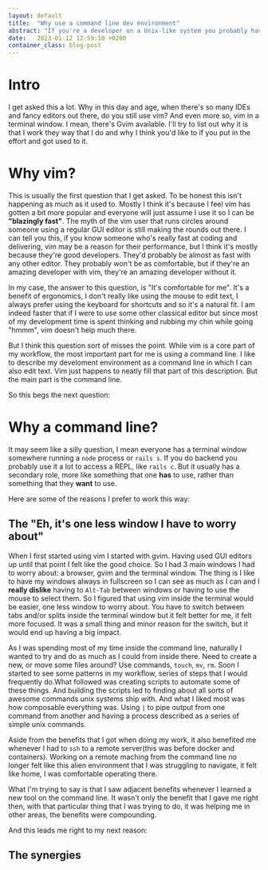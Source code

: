 ```yaml
---
layout: default
title:  "Why use a command line dev environment"
abstract: "If you're a developer on a Unix-like system you probably have a lot of dotfiles in your $HOME folder. It's likely that you don't really pay a lot of attention to them and so they start to get pretty stuffed and complex. Let's learn how to manage them and keep them cleaner"
date:   2023-01-12 12:59:10 +0200
container_class: blog-post
---
```

# Intro

I get asked this a lot. Why in this day and age, when there's so many IDEs and fancy editors out there, do you still use vim? And even more so, vim in a terminal window. I mean, there's Gvim available. I'll try to list out why it is that I work they way that I do and why I think you'd like to if you put in the effort and got used to it.


# Why vim?

This is usually the first question that I get asked. To be honest this isn't happening as much as it used to. Mostly I think it's because I feel vim has gotten a bit more popular and everyone will just assume I use it so I can be **"blazingly fast"**. The myth of the vim user that runs circles around someone using a regular GUI editor is still making the rounds out there. I can tell you this, if you know someone who's really fast at coding and delivering, vim may be a reason for their performance, but I think it's mostly because they're good developers. They'd probably be almost as fast with any other editor. They probably won't be as comfortable, but if they're an amazing developer with vim, they're an amazing developer without it.

In my case, the answer to this question, is "It's comfortable for me". It's a benefit of ergonomics, I don't really like using the mouse to edit text, I always prefer using the keyboard for shortcuts and so it's a natural fit. I am indeed faster that if I were to use some other classical editor but since most of my development time is spent thinking and rubbing my chin while going "hmmm", vim doesn't help much there.

But I think this question sort of misses the point. While vim is a core part of my workflow, the most important part for me is using a command line. I like to describe my develoment environment as a command line in which I can also edit text. Vim just happens to neatly fill that part of this description. But the main part is the command line.

So this begs the next question:

# Why a command line?

It may seem like a silly question, I mean everyone has a terminal window somewhere running a `node` process or `rails s`. If you do backend you probably use it a lot to access a REPL, like `rails c`. But it usually has a secondary role, more like something that one **has** to use, rather than something that they **want** to use.

Here are some of the reasons I prefer to work this way:

## The "Eh, it's one less window I have to worry about"

When I first started using vim I started with gvim. Having used GUI editors up until that point I felt like the good choice. So I had 3 main windows I had to worry about: a browser, gvim and the terminal window. The thing is I like to have my windows always in fullscreen so I can see as much as I can and I **really dislike** having to `Alt-Tab` between windows or having to use the mouse to select them. So I figured that using vim inside the terminal would be easier, one less window to worry about. You have to switch between tabs and/or splits inside the terminal window but it felt better for me, it felt more focused.
It was a small thing and minor reason for the switch, but it would end up having a big impact.

As I was spending most of my time inside the command line, naturally I wanted to try and do as much as I could from inside there. Need to create a new, or move some files around? Use commands, `touch`, `mv`, `rm`. Soon I started to see some patterns in my workflow, series of steps that I would frequently do.What followed was creating scripts to automate some of these things. And building the scripts led to finding about all sorts of awesome commands unix systems ship with. And
what I liked most was how composable everything was. Using `|` to pipe output from one command from another and having a process described as a series of simple unix commands.

Aside from the benefits that I got when doing my work, it also benefited me whenever I had to `ssh` to a remote server(this was before docker and containers). Working on a remote maching from the command line no longer felt like this alien environment that I was struggling to navigate, it felt like home, I was comfortable operating there.

What I'm trying to say is that I saw adjacent benefits whenever I learned a new tool on the command line. It wasn't only the benefit that I gave me right then, with that particular thing that I was trying to do, it was helping me in other areas, the benefits were compounding.

And this leads me right to my next reason:

## The synergies
